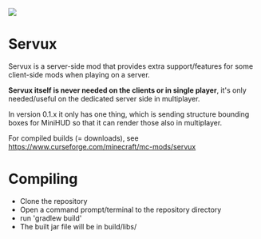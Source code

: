 [![](https://jitpack.io/v/sakura-ryoko/servux.svg)](https://jitpack.io/#sakura-ryoko/servux)

Servux
==============
Servux is a server-side mod that provides extra support/features for some client-side mods when playing on a server.

**Servux itself is never needed on the clients or in single player**,
it's only needed/useful on the dedicated server side in multiplayer.

In version 0.1.x it only has one thing, which is sending structure bounding boxes for MiniHUD so that it can render those also in multiplayer.

For compiled builds (= downloads), see https://www.curseforge.com/minecraft/mc-mods/servux

Compiling
=========
* Clone the repository
* Open a command prompt/terminal to the repository directory
* run 'gradlew build'
* The built jar file will be in build/libs/